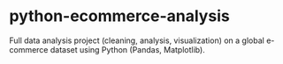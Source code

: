 # python-ecommerce-analysis
Full data analysis project (cleaning, analysis, visualization) on a global e-commerce dataset using Python (Pandas, Matplotlib).
